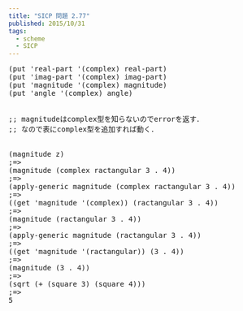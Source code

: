 ```yaml
---
title: "SICP 問題 2.77"
published: 2015/10/31
tags:
  - scheme
  - SICP
---
```



<pre class="code lang-scheme" data-lang="scheme" data-unlink><span class="synSpecial">(</span>put <span class="synSpecial">'</span>real-part <span class="synSpecial">'(</span>complex<span class="synSpecial">)</span> <span class="synIdentifier">real-part</span><span class="synSpecial">)</span>
<span class="synSpecial">(</span>put <span class="synSpecial">'</span>imag-part <span class="synSpecial">'(</span>complex<span class="synSpecial">)</span> <span class="synIdentifier">imag-part</span><span class="synSpecial">)</span>
<span class="synSpecial">(</span>put <span class="synSpecial">'</span>magnitude <span class="synSpecial">'(</span>complex<span class="synSpecial">)</span> <span class="synIdentifier">magnitude</span><span class="synSpecial">)</span>
<span class="synSpecial">(</span>put <span class="synSpecial">'</span>angle <span class="synSpecial">'(</span>complex<span class="synSpecial">)</span> <span class="synIdentifier">angle</span><span class="synSpecial">)</span>


<span class="synComment">;; magnitudeはcomplex型を知らないのでerrorを返す．</span>
<span class="synComment">;; なので表にcomplex型を追加すれば動く．</span>


<span class="synSpecial">(</span><span class="synIdentifier">magnitude</span> z<span class="synSpecial">)</span>
<span class="synComment">;=&gt;</span>
<span class="synSpecial">(</span><span class="synIdentifier">magnitude</span> <span class="synSpecial">(</span>complex ractangular <span class="synConstant">3</span> <span class="synSpecial">.</span> <span class="synConstant">4</span><span class="synSpecial">))</span>
<span class="synComment">;=&gt;</span>
<span class="synSpecial">(</span>apply-generic <span class="synIdentifier">magnitude</span> <span class="synSpecial">(</span>complex ractangular <span class="synConstant">3</span> <span class="synSpecial">.</span> <span class="synConstant">4</span><span class="synSpecial">))</span>
<span class="synComment">;=&gt;</span>
<span class="synSpecial">((</span>get <span class="synSpecial">'</span>magnitude <span class="synSpecial">'(</span>complex<span class="synSpecial">))</span> <span class="synSpecial">(</span>ractangular <span class="synConstant">3</span> <span class="synSpecial">.</span> <span class="synConstant">4</span><span class="synSpecial">))</span>
<span class="synComment">;=&gt;</span>
<span class="synSpecial">(</span><span class="synIdentifier">magnitude</span> <span class="synSpecial">(</span>ractangular <span class="synConstant">3</span> <span class="synSpecial">.</span> <span class="synConstant">4</span><span class="synSpecial">))</span>
<span class="synComment">;=&gt;</span>
<span class="synSpecial">(</span>apply-generic <span class="synIdentifier">magnitude</span> <span class="synSpecial">(</span>ractangular <span class="synConstant">3</span> <span class="synSpecial">.</span> <span class="synConstant">4</span><span class="synSpecial">))</span>
<span class="synComment">;=&gt;</span>
<span class="synSpecial">((</span>get <span class="synSpecial">'</span>magnitude <span class="synSpecial">'(</span>ractangular<span class="synSpecial">))</span> <span class="synSpecial">(</span><span class="synConstant">3</span> <span class="synSpecial">.</span> <span class="synConstant">4</span><span class="synSpecial">))</span>
<span class="synComment">;=&gt;</span>
<span class="synSpecial">(</span><span class="synIdentifier">magnitude</span> <span class="synSpecial">(</span><span class="synConstant">3</span> <span class="synSpecial">.</span> <span class="synConstant">4</span><span class="synSpecial">))</span>
<span class="synComment">;=&gt;</span>
<span class="synSpecial">(</span><span class="synIdentifier">sqrt</span> <span class="synSpecial">(</span><span class="synIdentifier">+</span> <span class="synSpecial">(</span>square <span class="synConstant">3</span><span class="synSpecial">)</span> <span class="synSpecial">(</span>square <span class="synConstant">4</span><span class="synSpecial">)))</span>
<span class="synComment">;=&gt;</span>
<span class="synConstant">5</span>
</pre>



